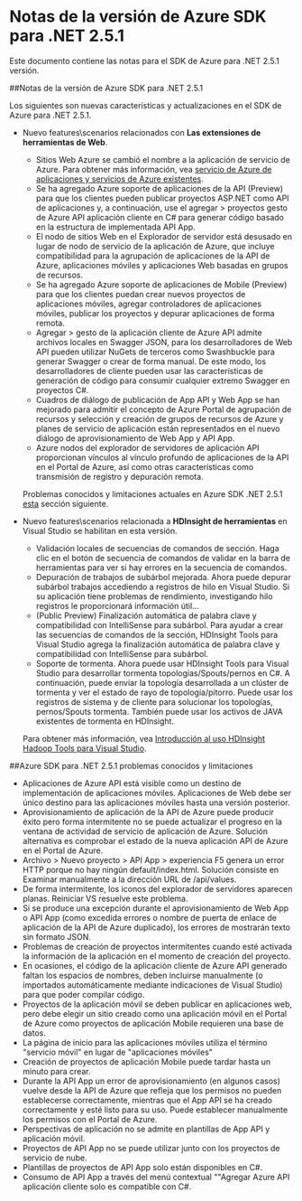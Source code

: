 <properties 
   pageTitle="Notas de la versión de Azure SDK para .NET 2.5.1" 
   description="Notas de la versión de Azure SDK para .NET 2.5.1" 
   services="app-service" 
   documentationCenter=".net,nodejs,java" 
   authors="Juliako" 
   manager="erikre" 
   editor=""/>

<tags
   ms.service="app-service"
   ms.devlang="multiple"
   ms.topic="article"
   ms.tgt_pltfrm="na"
   ms.workload="integration" 
   ms.date="10/10/2016"
   ms.author="juliako"/>


# <a name="azure-sdk-for-net-251-release-notes"></a>Notas de la versión de Azure SDK para .NET 2.5.1

Este documento contiene las notas para el SDK de Azure para .NET 2.5.1 versión. 

##<a name="azure-sdk-for-net-251-release-notes"></a>Notas de la versión de Azure SDK para .NET 2.5.1

Los siguientes son nuevas características y actualizaciones en el SDK de Azure para .NET 2.5.1.

- Nuevo features\scenarios relacionados con **Las extensiones de herramientas de Web**. 

    - Sitios Web Azure se cambió el nombre a la aplicación de servicio de Azure. Para obtener más información, vea [servicio de Azure de aplicaciones y servicios de Azure existentes](app-service-changes-existing-services.md).
    - Se ha agregado Azure soporte de aplicaciones de la API (Preview) para que los clientes pueden publicar proyectos ASP.NET como API de aplicaciones y, a continuación, use el agregar > proyectos gesto de Azure API aplicación cliente en C# para generar código basado en la estructura de implementada API App. 
    - El nodo de sitios Web en el Explorador de servidor está desusado en lugar de nodo de servicio de la aplicación de Azure, que incluye compatibilidad para la agrupación de aplicaciones de la API de Azure, aplicaciones móviles y aplicaciones Web basadas en grupos de recursos.
    - Se ha agregado Azure soporte de aplicaciones de Mobile (Preview) para que los clientes puedan crear nuevos proyectos de aplicaciones móviles, agregar controladores de aplicaciones móviles, publicar los proyectos y depurar aplicaciones de forma remota.
    - Agregar > gesto de la aplicación cliente de Azure API admite archivos locales en Swagger JSON, para los desarrolladores de Web API pueden utilizar NuGets de terceros como Swashbuckle para generar Swagger o crear de forma manual. De este modo, los desarrolladores de cliente pueden usar las características de generación de código para consumir cualquier extremo Swagger en proyectos C#. 
    - Cuadros de diálogo de publicación de App API y Web App se han mejorado para admitir el concepto de Azure Portal de agrupación de recursos y selección y creación de grupos de recursos de Azure y planes de servicio de aplicación están representados en el nuevo diálogo de aprovisionamiento de Web App y API App. 
    - Azure nodos del explorador de servidores de aplicación API proporcionan vínculos al vínculo profundo de aplicaciones de la API en el Portal de Azure, así como otras características como transmisión de registro y depuración remota.

    Problemas conocidos y limitaciones actuales en Azure SDK .NET 2.5.1 [esta](app-service-release-notes.md#known_issues_2_5_1) sección siguiente.


- Nuevo features\scenarios relacionada a **HDInsight de herramientas** en Visual Studio se habilitan en esta versión. 
    - Validación locales de secuencias de comandos de sección. Haga clic en el botón de secuencia de comandos de validar en la barra de herramientas para ver si hay errores en la secuencia de comandos. 
    - Depuración de trabajos de subárbol mejorada. Ahora puede depurar subárbol trabajos accediendo a registros de hilo en Visual Studio. Si su aplicación tiene problemas de rendimiento, investigando hilo registros le proporcionará información útil...
    - (Public Preview) Finalización automática de palabra clave y compatibilidad con IntelliSense para subárbol. Para ayudar a crear las secuencias de comandos de la sección, HDInsight Tools para Visual Studio agrega la finalización automática de palabra clave y compatibilidad con IntelliSense para subárbol.
    - Soporte de tormenta. Ahora puede usar HDInsight Tools para Visual Studio para desarrollar tormenta topologías/Spouts/pernos en C#. A continuación, puede enviar la topología desarrollada a un clúster de tormenta y ver el estado de rayo de topología/pitorro. Puede usar los registros de sistema y de cliente para solucionar los topologías, pernos/Spouts tormenta. También puede usar los activos de JAVA existentes de tormenta en HDInsight.
    
    Para obtener más información, vea [Introducción al uso HDInsight Hadoop Tools para Visual Studio](hdinsight-hadoop-visual-studio-tools-get-started.md).



##<a id="known_issues_2_5_1"></a>Azure SDK para .NET 2.5.1 problemas conocidos y limitaciones

- Aplicaciones de Azure API está visible como un destino de implementación de aplicaciones móviles. Aplicaciones de Web debe ser único destino para las aplicaciones móviles hasta una versión posterior. 
- Aprovisionamiento de aplicación de la API de Azure puede producir éxito pero forma intermitente no se puede actualizar el progreso en la ventana de actividad de servicio de aplicación de Azure. Solución alternativa es comprobar el estado de la nueva aplicación API de Azure en el Portal de Azure. 
- Archivo > Nuevo proyecto > API App > experiencia F5 genera un error HTTP porque no hay ningún default/index.html. Solución consiste en Examinar manualmente a la dirección URL de /api/values. 
- De forma intermitente, los iconos del explorador de servidores aparecen planas. Reiniciar VS resuelve este problema. 
- Si se produce una excepción durante el aprovisionamiento de Web App o API App (como excedida errores o nombre de puerta de enlace de aplicación de la API de Azure duplicado), los errores de mostrarán texto sin formato JSON. 
- Problemas de creación de proyectos intermitentes cuando esté activada la información de la aplicación en el momento de creación del proyecto.
- En ocasiones, el código de la aplicación cliente de Azure API generado faltan los espacios de nombres, deben incluirse manualmente (o importados automáticamente mediante indicaciones de Visual Studio) para que poder compilar código. 
- Proyectos de la aplicación móvil se deben publicar en aplicaciones web, pero debe elegir un sitio creado como una aplicación móvil en el Portal de Azure como proyectos de aplicación Mobile requieren una base de datos. 
- La página de inicio para las aplicaciones móviles utiliza el término "servicio móvil" en lugar de "aplicaciones móviles" 
- Creación de proyectos de aplicación Mobile puede tardar hasta un minuto para crear. 
- Durante la API App un error de aprovisionamiento (en algunos casos) vuelve desde la API de Azure que refleja que los permisos no pueden establecerse correctamente, mientras que el App API se ha creado correctamente y esté listo para su uso. Puede establecer manualmente los permisos con el Portal de Azure.
- Perspectivas de aplicación no se admite en plantillas de App API y aplicación móvil.
- Proyectos de API App no se puede utilizar junto con los proyectos de servicio de nube.
- Plantillas de proyectos de API App solo están disponibles en C#.
- Consumo de API App a través del menú contextual ""Agregar Azure API aplicación cliente solo es compatible con C#.

 
